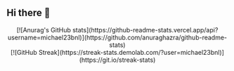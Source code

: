 ## Hi there 👋

<!--
**michael23bnl/michael23bnl** is a ✨ _special_ ✨ repository because its `README.md` (this file) appears on your GitHub profile.

Here are some ideas to get you started:

- 🔭 I’m currently working on ...
- 🌱 I’m currently learning ...
- 👯 I’m looking to collaborate on ...
- 🤔 I’m looking for help with ...
- 💬 Ask me about ...
- 📫 How to reach me: ...
- 😄 Pronouns: ...
- ⚡ Fun fact: ...
-->
<div align="center">
  [![Anurag's GitHub stats](https://github-readme-stats.vercel.app/api?username=michael23bnl)](https://github.com/anuraghazra/github-readme-stats)
</div>

<div align="center">
  [![GitHub Streak](https://streak-stats.demolab.com/?user=michael23bnl)](https://git.io/streak-stats)
</div>
